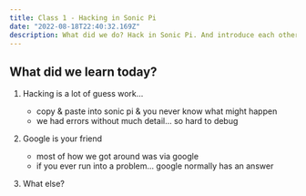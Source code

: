 ```yaml
---
title: Class 1 - Hacking in Sonic Pi
date: "2022-08-18T22:40:32.169Z"
description: What did we do? Hack in Sonic Pi. And introduce each other. It was a good day.
---
```


## What did we learn today?

1. Hacking is a lot of guess work...

    * copy & paste into sonic pi & you never know what might happen
    * we had errors without much detail... so hard to debug

2. Google is your friend

    * most of how we got around was via google
    * if you ever run into a problem... google normally has an answer

3. What else?
